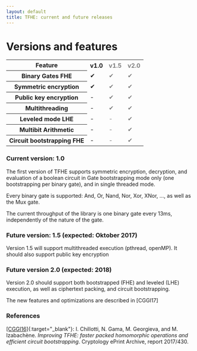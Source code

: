 ```yaml
---
layout: default
title: TFHE: current and future releases
---
```


# Versions and features

<div style="text-align: center">
<table>
<tr><th>Feature</th><th>v1.0</th><th style="color: gray">v1.5</th><th style="color: gray">v2.0</th></tr>
<tr><th>Binary Gates FHE</th><td>✔</td><td style="color: gray">✔</td><td style="color: gray">✔</td></tr>
<tr><th>Symmetric encryption</th><td>✔</td><td style="color: gray">✔</td><td style="color: gray">✔</td></tr>
<tr><th>Public key encryption</th><td>-</td><td style="color: gray">✔</td><td style="color: gray">✔</td></tr>
<tr><th>Multithreading</th><td>-</td><td style="color: gray">✔</td><td style="color: gray">✔</td></tr>
<tr><th>Leveled mode LHE</th><td>-</td><td style="color: gray">-</td><td style="color: gray">✔</td></tr>
<tr><th>Multibit Arithmetic</th><td>-</td><td style="color: gray">-</td><td style="color: gray">✔</td></tr>
<tr><th>Circuit bootstrapping FHE</th><td>-</td><td style="color: gray">-</td><td style="color: gray">✔</td></tr>
</table>
</div>


### Current version: 1.0 

The first version of TFHE supports symmetric encryption, decryption, and 
evaluation of a boolean circuit in Gate bootstrapping mode only 
(one bootstrapping per binary gate), and in single threaded mode.

Every binary gate is supported: And, Or, Nand, Nor, Xor, XNor, ..., as
well as the Mux gate.

The current throughput of the library is one binary gate every 13ms,
independently of the nature of the gate.

### Future version: 1.5 (expected: Oktober 2017)

Version 1.5 will support multithreaded execution (pthread, openMP).
It should also support public key encryption

### Future version 2.0 (expected: 2018)

Version 2.0 should support both bootstrapped (FHE) and leveled (LHE) execution, as
well as ciphertext packing, and circuit bootstrapping.

The new features and optimizations are described in [CGGI17]

### References

[[CGGI16]](https://eprint.iacr.org/2017/430){:target="_blank"}: I. Chillotti, N. Gama, M. Georgieva, and M. Izabachène. *Improving TFHE: faster packed homomorphic
operations and efficient circuit bootstrapping*. Cryptology ePrint Archive, report 2017/430.


